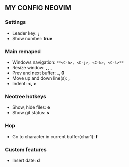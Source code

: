 ## MY CONFIG NEOVIM

### Settings

- Leader key: **;**
- Show number: **true**

### Main remaped

- Windows navigation: `**<C-h>, <C-j>, <C-k>, <C-l>**`
- Resize window: **<C-up>, <C-Down>, <C-Left>, <C-Right>**
- Prev and next buffer: **\_, 0**
- Move up and down line(s): **<A-j>, <A-k>**
- Indent: **<, >**

### Neotree hotkeys

- Show, hide files: **<leader>e**
- Show git status: **<leader>s**

### Hop

- Go to character in current buffer(char1): **f**

### Custom features

- Insert date: **<leader>d**

